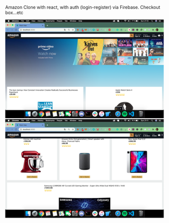 Amazon Clone with react, with auth (login-register) via Firebase. Checkout box...etc

![ScreenShot](amazon1.png)
![ScreenShot](amazon2.png)
